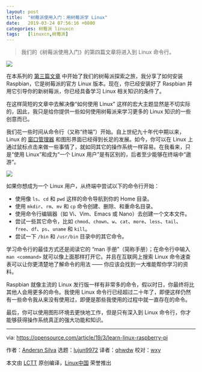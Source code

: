 ```yaml
---
layout: post
title:	"树莓派使用入门：用树莓派学 Linux"
date:	2019-03-24 07:56:16 +0800 
categories:	树莓派 linuxcn 
tags:	[linuxcn,树莓派]
---
```




> 
> 我们的《树莓派使用入门》的第四篇文章将进入到 Linux 命令行。
> 
> 
> 


![](/Asserts/Images//attachment/album/201903/24/075620ygoar0wvn6sqwcun.png)


在本系列的 [第三篇文章](/article-10644-1.html) 中开始了我们的树莓派探索之旅，我分享了如何安装 Raspbian，它是树莓派的官方 Linux 版本。现在，你已经安装好了 Raspbian 并用它引导你的新树莓派，你已经具备学习 Linux 相关知识的条件了。


在这样简短的文章中去解决像“如何使用 Linux” 这样的宏大主题显然是不切实际的，因此，我只是给你提供一些如何使用树莓派来学习更多的 Linux 知识的一些创意而已。


我们花一些时间从命令行（又称“终端”）开始。自上世纪九十年代中期以来，Linux 的 [窗口管理器](https://opensource.com/article/18/8/window-manager) 和图形界面已经得到长足的发展。如今，你可以在 Linux 上通过鼠标点击来做一些事情了，就如同其它的操作系统一样容易。在我看来，只是“使用 Linux”和成为“一个 Linux 用户”是有区别的，后者至少能够在终端中“遨游“。


![](/Asserts/Images//attachment/album/201903/24/075621zqibajpiaqbqxiho.png)


如果你想成为一个 Linux 用户，从终端中尝试以下的命令行开始：


* 使用像 `ls`、`cd` 和 `pwd` 这样的命令导航到你的 Home 目录。
* 使用 `mkdir`、`rm`、`mv` 和 `cp` 命令创建、删除、和重命名目录。
* 使用命令行编辑器（如 Vi、Vim、Emacs 或 Nano）去创建一个文本文件。
* 尝试一些其它命令，比如 `chmod`、`chown`、`w`、`cat`、`more`、`less`、`tail`、`free`、`df`、`ps`、`uname` 和 `kill`。
* 尝试一下 `/bin` 和 `/usr/bin` 目录中的其它命令。


学习命令行的最佳方式还是阅读它的 “man 手册”（简称手册）；在命令行中输入 `man <command>` 就可以像上面那样打开它。并且在互联网上搜索 Linux 命令速查表可以让你更清楚地了解命令的用法 —— 你应该会找到一大堆能帮你学习的资料。


Raspbian 就像主流的 Linux 发行版一样有非常多的命令，假以时日，你最终将比其他人会用更多的命令。我使用 Linux 命令行已经超过二十年了，即便这样仍然有一些命令我从来没有使用过，即便是那些我使用的过程中就一直存在的命令。


最后，你可以使用图形环境去更快地工作，但是只有深入到 Linux 命令行，你才能够获得操作系统真正的强大功能和知识。




---


via: <https://opensource.com/article/19/3/learn-linux-raspberry-pi>


作者：[Andersn Silva](https://opensource.com/users/ansilva) 选题：[lujun9972](https://github.com/lujun9972) 译者：[qhwdw](https://github.com/qhwdw) 校对：[wxy](https://github.com/wxy)


本文由 [LCTT](https://github.com/LCTT/TranslateProject) 原创编译，[Linux中国](https://linux.cn/) 荣誉推出
